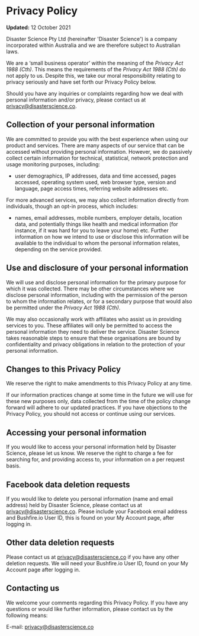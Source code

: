 # Privacy Policy

__Updated:__ 12 October 2021

Disaster Science Pty Ltd (hereinafter 'Disaster Science') is a company incorporated within Australia and we are therefore subject to Australian laws.

We are a ‘small business operator’ within the meaning of the *Privacy Act 1988 (Cth)*. This means the requirements of the *Privacy Act 1988 (Cth)* do not apply to us. Despite this, we take our moral responsibility relating to privacy seriously and have set forth our Privacy Policy below.

Should you have any inquiries or complaints regarding how we deal with personal information and/or privacy, please contact us at privacy@disasterscience.co.


## Collection of your personal information

We are committed to provide you with the best experience when using our product and services. There are many aspects of our service that can be accessed without providing personal information. However, we do passively collect certain information for technical, statistical, network protection and usage monitoring purposes, including:

 - user demographics, IP addresses, data and time accessed, pages accessed, operating system used, web browser type, version and language, page access times, referring website addresses etc.

For more advanced services, we may also collect information directly from individuals, though an opt-in process, which includes:

 - names, email addresses, mobile numbers, employer details, location data, and potentially things like health and medical information (for instance, if it was hard for you to leave your home) etc.
Further information on how we intend to use or disclose this information will be available to the individual to whom the personal information relates, depending on the service provided.


## Use and disclosure of your personal information
We will use and disclose personal information for the primary purpose for which it was collected. There may be other circumstances where we disclose personal information, including with the permission of the person to whom the information relates, or for a secondary purpose that would also be permitted under the *Privacy Act 1988 (Cth)*.

We may also occasionally work with affiliates who assist us in providing services to you. These affiliates will only be permitted to access the personal information they need to deliver the service. Disaster Science takes reasonable steps to ensure that these organisations are bound by confidentiality and privacy obligations in relation to the protection of your personal information.


## Changes to this Privacy Policy
We reserve the right to make amendments to this Privacy Policy at any time.

If our information practices change at some time in the future we will use for these new purposes only, data collected from the time of the policy change forward will adhere to our updated practices.
If you have objections to the Privacy Policy, you should not access or continue using our services.


## Accessing your personal information
If you would like to access your personal information held by Disaster Science, please let us know. We reserve the right to charge a fee for searching for, and providing access to, your information on a per request basis.


## Facebook data deletion requests
If you would like to delete you personal information (name and email address) held by Disaster Science, please contact us at privacy@disasterscience.co. Please include your Facebook email address and Bushfire.io User ID, this is found on your My Account page, after logging in.


## Other data deletion requests
Please contact us at privacy@disasterscience.co if you have any other deletion requests. We will need your Bushfire.io User ID, found on your My Account page after logging in.

## Contacting us
We welcome your comments regarding this Privacy Policy. If you have any questions or would like further information, please contact us by the following means:

E-mail: privacy@disasterscience.co
